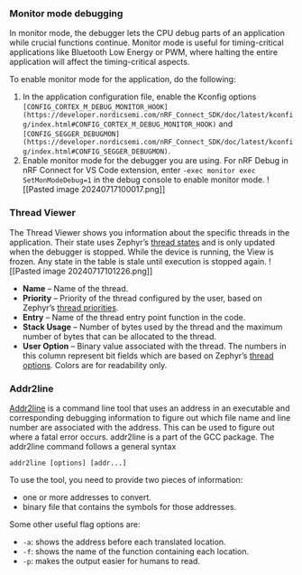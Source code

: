 ### Monitor mode debugging
In monitor mode, the debugger lets the CPU debug parts of an application while crucial functions continue. Monitor mode is useful for timing-critical applications like Bluetooth Low Energy or PWM, where halting the entire application will affect the timing-critical aspects.

To enable monitor mode for the application, do the following:
1. In the application configuration file, enable the Kconfig options `[CONFIG_CORTEX_M_DEBUG_MONITOR_HOOK](https://developer.nordicsemi.com/nRF_Connect_SDK/doc/latest/kconfig/index.html#CONFIG_CORTEX_M_DEBUG_MONITOR_HOOK)` and `[CONFIG_SEGGER_DEBUGMON](https://developer.nordicsemi.com/nRF_Connect_SDK/doc/latest/kconfig/index.html#CONFIG_SEGGER_DEBUGMON)`.
2. Enable monitor mode for the debugger you are using. For nRF Debug in nRF Connect for VS Code extension, enter `-exec monitor exec SetMonModeDebug=1` in the debug console to enable monitor mode.
![[Pasted image 20240717100017.png]]

### Thread Viewer
The Thread Viewer shows you information about the specific threads in the application. Their state uses Zephyr’s [thread states](https://developer.nordicsemi.com/nRF_Connect_SDK/doc/latest/zephyr/kernel/services/threads/index.html) and is only updated when the debugger is stopped. While the device is running, the View is frozen. Any state in the table is stale until execution is stopped again.
![[Pasted image 20240717101226.png]]
- **Name** – Name of the thread.
- **Priority** – Priority of the thread configured by the user, based on Zephyr’s [thread priorities](https://developer.nordicsemi.com/nRF_Connect_SDK/doc/latest/zephyr/kernel/services/threads/index.html#thread-priorities).
- **Entry** – Name of the thread entry point function in the code.
- **Stack Usage** – Number of bytes used by the thread and the maximum number of bytes that can be allocated to the thread.
- **User Option** – Binary value associated with the thread. The numbers in this column represent bit fields which are based on Zephyr’s [thread options](https://developer.nordicsemi.com/nRF_Connect_SDK/doc/latest/zephyr/kernel/services/threads/index.html#thread-options). Colors are for readability only.

### Addr2line
[Addr2line](https://man7.org/linux/man-pages/man1/addr2line.1.html) is a command line tool that uses an address in an executable and corresponding debugging information to figure out which file name and line number are associated with the address. This can be used to figure out where a fatal error occurs. addr2line is a part of the GCC package.
The addr2line command follows a general syntax

```c-like
addr2line [options] [addr...]
```

To use the tool, you need to provide two pieces of information:
- one or more addresses to convert.
- binary file that contains the symbols for those addresses.

Some other useful flag options are:
- `-a`: shows the address before each translated location.
- `-f`: shows the name of the function containing each location.
- `-p`: makes the output easier for humans to read.
